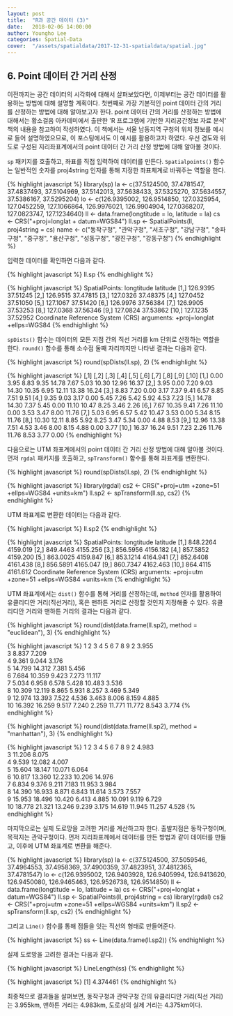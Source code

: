 ```yaml
---
layout: post
title:  "R과 공간 데이터 (3)"
date:   2018-02-06 14:00:00
author: Youngho Lee
categories: Spatial-Data
cover:  "/assets/spatialdata/2017-12-31-spatialdata/spatial.jpg"
---
```


## 6. Point 데이터 간 거리 산정

이전까지는 공간 데이터의 시각화에 대해서 살펴보았다면, 이제부터는 공간 데이터를 활용하는 방법에 대해 설명할 계획이다. 첫번째로 가장 기본적인 point 데이터 간의 거리를 산정하는 방법에 대해 알아보고자 한다. point 데이터 간의 거리를 산정하는 방법에 대해서는 황소걸음 아카데미에서 출판한 'R 프로그램에 기반한 지리공간정보 자료 분석' 책의 내용을 참고하여 작성하였다. 이 책에서는 서울 남동지역 구청의 위치 정보를 예시로 들어 설명하였으므로, 이 포스팅에서도 이 예시를 활용하고자 하였다. 우선 경도와 위도로 구성된 지리좌표계에서의 point 데이터 간 거리 산정 방법에 대해 알아볼 것이다.

`sp` 패키지를 호출하고, 좌표를 직접 입력하여 데이터를 만든다. `Spatialpoints()` 함수는 일반적인 숫자를 proj4string 인자를 통해 지정한 좌표체계로 바꿔주는 역할을 한다.

{% highlight javascript %}
library(sp)
la <- c(37.5124500, 37.4781547, 37.4837493, 37.5104969, 37.5142013,
        37.5638433, 37.5325270, 37.5634557, 37.5386167, 37.5295204)
lo <- c(126.9395002, 126.9514850, 127.0325954, 127.0452259, 127.1066864,
        126.9976021, 126.9904904, 127.0368207, 127.0823747, 127.1234640)
ll <- data.frame(longtitude = lo, latitude = la)
cs <- CRS("+proj=longlat + datum=WGS84")
ll.sp <- SpatialPoints(ll, proj4string = cs)
name <- c("동작구청", "관악구청", "서초구청", "강남구청", "송파구청",
          "중구청", "용산구청", "성동구청", "광진구청", "강동구청")
{% endhighlight %}

입력한 데이터를 확인하면 다음과 같다.

{% highlight javascript %}
ll.sp
{% endhighlight %}

{% highlight javascript %}
SpatialPoints:
      longtitude latitude
 [1,]   126.9395 37.51245
 [2,]   126.9515 37.47815
 [3,]   127.0326 37.48375
 [4,]   127.0452 37.51050
 [5,]   127.1067 37.51420
 [6,]   126.9976 37.56384
 [7,]   126.9905 37.53253
 [8,]   127.0368 37.56346
 [9,]   127.0824 37.53862
[10,]   127.1235 37.52952
Coordinate Reference System (CRS) arguments: +proj=longlat +ellps=WGS84
{% endhighlight %}

`spDists()` 함수는 데이터의 모든 지점 간의 직선 거리를 km 단위로 산정하는 역할을 한다. `round()` 함수를 통해 소수점 둘째 자리까지만 나타낸 결과는 다음과 같다.

{% highlight javascript %}
round(spDists(ll.sp), 2)
{% endhighlight %}

{% highlight javascript %}
      [,1]  [,2] [,3] [,4]  [,5]  [,6]  [,7]  [,8]  [,9] [,10]
 [1,]  0.00  3.95 8.83 9.35 14.78  7.67  5.03 10.30 12.96 16.37
 [2,]  3.95  0.00 7.20 9.03 14.30 10.35  6.95 12.11 13.38 16.24
 [3,]  8.83  7.20 0.00 3.17  7.37  9.41  6.57  8.85  7.51  9.51
 [4,]  9.35  9.03 3.17 0.00  5.45  7.26  5.42  5.92  4.53  7.23
 [5,] 14.78 14.30 7.37 5.45  0.00 11.10 10.47  8.25  3.46  2.26
 [6,]  7.67 10.35 9.41 7.26 11.10  0.00  3.53  3.47  8.00 11.76
 [7,]  5.03  6.95 6.57 5.42 10.47  3.53  0.00  5.34  8.15 11.76
 [8,] 10.30 12.11 8.85 5.92  8.25  3.47  5.34  0.00  4.88  8.53
 [9,] 12.96 13.38 7.51 4.53  3.46  8.00  8.15  4.88  0.00  3.77
[10,] 16.37 16.24 9.51 7.23  2.26 11.76 11.76  8.53  3.77  0.00
{% endhighlight %}

다음으로는 UTM 좌표계에서의 point 데이터 간 거리 산정 방법에 대해 알아볼 것이다. 먼저 `rgdal` 패키지를 호출하고, `spTransform()` 함수를 통해 좌표계를 변환한다.

{% highlight javascript %}
round(spDists(ll.sp), 2)
{% endhighlight %}

{% highlight javascript %}
library(rgdal)
cs2 <- CRS("+proj=utm +zone=51 +ellps=WGS84 +units=km")
ll.sp2 <- spTransform(ll.sp, cs2)
{% endhighlight %}

UTM 좌표계로 변환한 데이터는 다음과 같다.

{% highlight javascript %}
ll.sp2
{% endhighlight %}

{% highlight javascript %}
SpatialPoints:
      longtitude latitude
 [1,]   848.2264 4159.019
 [2,]   849.4463 4155.256
 [3,]   856.5956 4156.182
 [4,]   857.5852 4159.200
 [5,]   863.0025 4159.847
 [6,]   853.1214 4164.941
 [7,]   852.6408 4161.438
 [8,]   856.5891 4165.047
 [9,]   860.7347 4162.463
[10,]   864.4115 4161.612
Coordinate Reference System (CRS) arguments: +proj=utm +zone=51 +ellps=WGS84
+units=km
{% endhighlight %}

UTM 좌표계에서는 `dist()` 함수를 통해 거리를 산정하는데, `method` 인자를 활용하여 유클리디안 거리(직선거리), 혹은 맨하튼 거리로 산정할 것인지 지정해줄 수 있다. 유클리디안 거리와 맨하튼 거리의 결과는 다음과 같다.

{% highlight javascript %}
round(dist(data.frame(ll.sp2), method = "euclidean"), 3)
{% endhighlight %}

{% highlight javascript %}
        1      2      3      4      5      6      7      8      9
2   3.955                                                        
3   8.837  7.209                                                 
4   9.361  9.044  3.176                                          
5  14.799 14.312  7.381  5.456                                   
6   7.684 10.359  9.423  7.273 11.117                            
7   5.034  6.958  6.578  5.428 10.483  3.536                     
8  10.309 12.119  8.865  5.931  8.257  3.469  5.349              
9  12.974 13.393  7.522  4.536  3.463  8.006  8.159  4.885       
10 16.392 16.259  9.517  7.240  2.259 11.771 11.772  8.543  3.774
{% endhighlight %}

{% highlight javascript %}
round(dist(data.frame(ll.sp2), method = "manhattan"), 3)
{% endhighlight %}

{% highlight javascript %}
        1      2      3      4      5      6      7      8      9
2   4.983                                                        
3  11.206  8.075                                                 
4   9.539 12.082  4.007                                          
5  15.604 18.147 10.071  6.064                                   
6  10.817 13.360 12.233 10.206 14.976                            
7   6.834  9.376  9.211  7.183 11.953  3.984                     
8  14.390 16.933  8.871  6.843 11.614  3.573  7.557              
9  15.953 18.496 10.420  6.413  4.885 10.091  9.119  6.729       
10 18.778 21.321 13.246  9.239  3.175 14.619 11.945 11.257  4.528
{% endhighlight %}

마지막으로는 실제 도로망을 고려한 거리를 계산하고자 한다. 출발지점은 동작구청이며, 목적지는 관악구청이다. 먼저 지리좌표께에서 데이터를 만든 방법과 같이 데이터를 만들고, 이후에 UTM 좌표계로 변환을 해준다.

{% highlight javascript %}
library(sp)
la <- c(37.5124500, 37.5059546, 37.4964553, 37.4958369,
        37.4900359, 37.4823951, 37.4812365, 37.4781547)
lo <- c(126.9395002, 126.9403928, 126.9405994, 126.9413620,
        126.9450080, 126.9465463, 126.9526738, 126.9514850)
ll <- data.frame(longtitude = lo, latitude = la)
cs <- CRS("+proj=longlat + datum=WGS84")
ll.sp <- SpatialPoints(ll, proj4string = cs)
library(rgdal)
cs2 <- CRS("+proj=utm +zone=51 +ellps=WGS84 +units=km")
ll.sp2 <- spTransform(ll.sp, cs2)
{% endhighlight %}

그리고 `Line()` 함수를 통해 점들을 잇는 직선의 형태로 만들어준다.

{% highlight javascript %}
ss <- Line(data.frame(ll.sp2))
{% endhighlight %}

실제 도로망을 고려한 결과는 다음과 같다.

{% highlight javascript %}
LineLength(ss)
{% endhighlight %}

{% highlight javascript %}
[1] 4.374461
{% endhighlight %}

최종적으로 결과들을 살펴보면, 동작구청과 관악구청 간의 유클리디안 거리(직선 거리)는 3.955km, 맨하튼 거리는 4.983km, 도로상의 실제 거리는 4.375km이다.